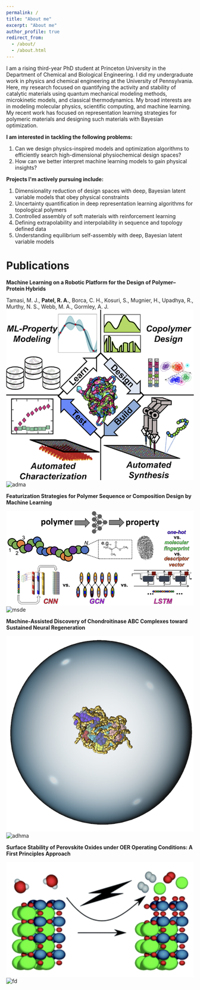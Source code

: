 ```yaml
---
permalink: /
title: "About me"
excerpt: "About me"
author_profile: true
redirect_from: 
  - /about/
  - /about.html
---
```

I am a rising third-year PhD student at Princeton University in the Department of Chemical and Biological Engineering. I did my undergraduate work in physics and chemical engineering at the University of Pennsylvania. Here, my research focused on quantifying the activity and stability of catalytic materials using quantum mechanical modeling methods, microkinetic models, and classical thermodynamics. My broad interests are in modeling molecular physics, scientific computing, and machine learning. My recent work has focused on representation learning strategies for polymeric materials and designing such materials with Bayesian optimization. 

**I am interested in tackling the following problems:**

1. Can we design physics-inspired models and optimization algorithms to efficiently search high-dimensional physiochemical design spaces?
2. How can we better interpret machine learning models to gain physical insights? 

**Projects I'm actively pursuing include:**

1. Dimensionality reduction of design spaces with deep, Bayesian latent variable models that obey physical constraints
2. Uncertainty quantification in deep representation learning algorithms for topological polymers
3. Controlled assembly of soft materials with reinforcement learning
4. Defining extrapolability and interpolability in sequence and topology defined data
5. Understanding equilibrium self-assembly with deep, Bayesian latent variable models 

Publications
======

**Machine Learning on a Robotic Platform for the Design of Polymer–Protein Hybrids**

Tamasi, M. J., **Patel, R. A.**, Borca, C. H., Kosuri, S., Mugnier, H., Upadhya, R., Murthy, N. S., Webb, M. A., Gormley, A. J.
![3_Enzyme](/images/3_enzyme.png)
![adma](https://onlinelibrary.wiley.com/doi/10.1002/adma.202201809?af=R)

**Featurization Strategies for Polymer Sequence or Composition Design by Machine Learning**

![feature](/images/Featurization.png)
![msde](https://pubs.rsc.org/en/content/articlelanding/2022/me/d1me00160d)

**Machine‐Assisted Discovery of Chondroitinase ABC Complexes toward Sustained Neural Regeneration**

![chabc](/images/chabc.png)
![adhma](https://onlinelibrary.wiley.com/doi/full/10.1002/adhm.202102101)

**Surface Stability of Perovskite Oxides under OER Operating Conditions: A First Principles Approach**

![catalysis](/images/faraday_discuss.png)
![fd](https://pubs.rsc.org/en/content/articlelanding/2021/FD/C9FD00146H)
